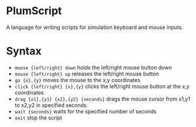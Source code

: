 # PlumScript
A language for writing scripts for simulation keyboard and mouse inputs.

# Syntax
- `mouse {left/right} down` holds the left/right mouse button down
- `mouse {left/right} up` releases the left/right mouse button
- `go {x},{y}` moves the mouse to the x,y coordinates
- `click {left/right} {x},{y}` clicks the left/right mouse button at the x,y coordinates
- `drag {x1},{y1} {x2},{y2} {seconds}` drags the mouse cursor from x1,y1 to x2,y2 in specified seconds
- `wait {seconds}` waits for the specified number of seconds
- `exit` stop the script